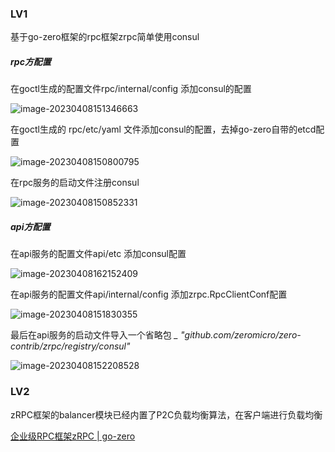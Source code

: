 ### LV1

基于go-zero框架的rpc框架zrpc简单使用consul

##### rpc方配置

在goctl生成的配置文件rpc/internal/config 添加consul的配置

![image-20230408151346663](https://typora-1314425967.cos.ap-nanjing.myqcloud.com/typora/image-20230408151346663.png)

在goctl生成的 rpc/etc/yaml 文件添加consul的配置，去掉go-zero自带的etcd配置

![image-20230408150800795](https://typora-1314425967.cos.ap-nanjing.myqcloud.com/typora/image-20230408150800795.png)

在rpc服务的启动文件注册consul

![image-20230408150852331](https://typora-1314425967.cos.ap-nanjing.myqcloud.com/typora/image-20230408150852331.png)

##### api方配置

在api服务的配置文件api/etc 添加consul配置

![image-20230408162152409](https://typora-1314425967.cos.ap-nanjing.myqcloud.com/typora/image-20230408162152409.png)

在api服务的配置文件api/internal/config 添加zrpc.RpcClientConf配置

![image-20230408151830355](https://typora-1314425967.cos.ap-nanjing.myqcloud.com/typora/image-20230408151830355.png)

最后在api服务的启动文件导入一个省略包  *_ "github.com/zeromicro/zero-contrib/zrpc/registry/consul"*

![image-20230408152208528](https://typora-1314425967.cos.ap-nanjing.myqcloud.com/typora/image-20230408152208528.png)

### LV2

zRPC框架的balancer模块已经内置了P2C负载均衡算法，在客户端进行负载均衡

[企业级RPC框架zRPC | go-zero](https://go-zero.dev/cn/docs/blog/showcase/zrpc#balancer模块)